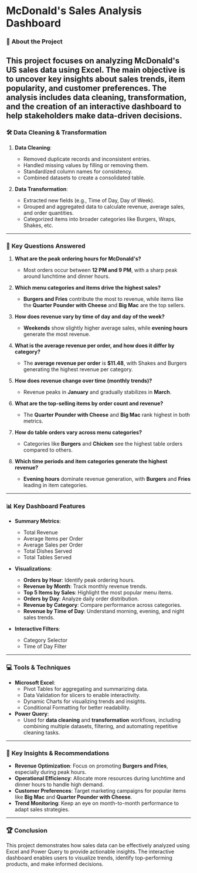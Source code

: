 # McDonald's Sales Analysis Dashboard

### 📌 **About the Project**

This project focuses on analyzing McDonald's US sales data using **Excel**. The main objective is to uncover **key insights** about sales trends, item popularity, and customer preferences. The analysis includes **data cleaning, transformation**, and the creation of an **interactive dashboard** to help stakeholders make data-driven decisions.
---

### 🛠️ **Data Cleaning & Transformation**

1. **Data Cleaning**:
   - Removed duplicate records and inconsistent entries.
   - Handled missing values by filling or removing them.
   - Standardized column names for consistency.
   - Combined datasets to create a consolidated table.

2. **Data Transformation**:
   - Extracted new fields (e.g., Time of Day, Day of Week).
   - Grouped and aggregated data to calculate revenue, average sales, and order quantities.
   - Categorized items into broader categories like Burgers, Wraps, Shakes, etc.

---

### 🔑 **Key Questions Answered**

1. **What are the peak ordering hours for McDonald's?**  
   - Most orders occur between **12 PM and 9 PM**, with a sharp peak around lunchtime and dinner hours.

2. **Which menu categories and items drive the highest sales?**  
   - **Burgers and Fries** contribute the most to revenue, while items like the **Quarter Pounder with Cheese** and **Big Mac** are the top sellers.

3. **How does revenue vary by time of day and day of the week?**  
   - **Weekends** show slightly higher average sales, while **evening hours** generate the most revenue.

4. **What is the average revenue per order, and how does it differ by category?**  
   - The **average revenue per order** is **$11.48**, with Shakes and Burgers generating the highest revenue per category.

5. **How does revenue change over time (monthly trends)?**  
   - Revenue peaks in **January** and gradually stabilizes in **March**.

6. **What are the top-selling items by order count and revenue?**  
   - The **Quarter Pounder with Cheese** and **Big Mac** rank highest in both metrics.

7. **How do table orders vary across menu categories?**  
   - Categories like **Burgers** and **Chicken** see the highest table orders compared to others.

8. **Which time periods and item categories generate the highest revenue?**  
   - **Evening hours** dominate revenue generation, with **Burgers** and **Fries** leading in item categories.

---

### 📊 **Key Dashboard Features**

- **Summary Metrics**:
  - Total Revenue
  - Average Items per Order
  - Average Sales per Order
  - Total Dishes Served
  - Total Tables Served

- **Visualizations**:
  - **Orders by Hour**: Identify peak ordering hours.
  - **Revenue by Month**: Track monthly revenue trends.
  - **Top 5 Items by Sales**: Highlight the most popular menu items.
  - **Orders by Day**: Analyze daily order distribution.
  - **Revenue by Category**: Compare performance across categories.
  - **Revenue by Time of Day**: Understand morning, evening, and night sales trends.

- **Interactive Filters**:
  - Category Selector
  - Time of Day Filter

---

### 💻 **Tools & Techniques**

- **Microsoft Excel**:
  - Pivot Tables for aggregating and summarizing data.
  - Data Validation for slicers to enable interactivity.
  - Dynamic Charts for visualizing trends and insights.
  - Conditional Formatting for better readability.
- **Power Query**:
  - Used for **data cleaning** and **transformation** workflows, including combining multiple datasets, filtering, and automating repetitive cleaning tasks.

---

### 🌟 **Key Insights & Recommendations**

- **Revenue Optimization**: Focus on promoting **Burgers and Fries**, especially during peak hours.
- **Operational Efficiency**: Allocate more resources during lunchtime and dinner hours to handle high demand.
- **Customer Preferences**: Target marketing campaigns for popular items like **Big Mac** and **Quarter Pounder with Cheese**.
- **Trend Monitoring**: Keep an eye on month-to-month performance to adapt sales strategies.

---

### 🏆 **Conclusion**

This project demonstrates how sales data can be effectively analyzed using Excel and Power Query to provide actionable insights. The interactive dashboard enables users to visualize trends, identify top-performing products, and make informed decisions.
